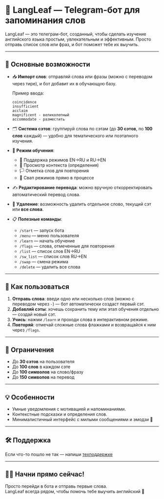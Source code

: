 # 🌿 LangLeaf — Telegram-бот для запоминания слов

LangLeaf — это телеграм-бот, созданный, чтобы сделать изучение английского языка простым, увлекательным и эффективным. Просто отправь список слов или фраз, и бот поможет тебе их выучить.

---

## 🚀 Основные возможности

- 📥 **Импорт слов**: отправляй слова или фразы (можно с переводом через тире), и бот добавит их в обучающую базу.
  
  Пример ввода:
  ```
  coincidence  
  insufficient  
  acclaim  
  magnificent - великолепный  
  accommodate - разместить  
  ```

- 🗂 **Система сэтов**: группируй слова по сэтам (до **30 сэтов**, по **100 слов** каждый) — удобно для тематического или поэтапного изучения.

- 🧠 **Режим обучения**:
  - 🔄 Поддержка режимов EN→RU и RU→EN
  - 📖 Просмотр контекста (определения)
  - 🏳️ Отметка слов для повторения
  - 💫 Свап режимов прямо в процессе

- ✍️ **Редактирование перевода**: можно вручную откорректировать автоматический перевод слова.

- 🧽 **Удаление**: возможность удалить отдельное слово, текущий сэт или **все слова**.

- 📋 **Полезные команды**:
  - `/start` — запуск бота
  - `/menu` — меню пользователя
  - `/learn` — начать обучение
  - `/flags` — слова, отмеченные для повторения
  - `/list` — список слов EN→RU
  - `/sw_list` — список слов RU→EN
  - `/swap` — смена режима
  - `/delete` — удалить все слова

---

## 📱 Как пользоваться

1. **Отправь слова**: введи одно или несколько слов (можно с переводом через `-`) — бот автоматически создаст первый сэт.
2. **Добавляй сэты**: хочешь сохранить тему или этап обучения отдельно — создай новый сэт.
3. **Учись**: нажми `/learn` и проходи слова в интерактивном режиме.
4. **Повторяй**: отмечай сложные слова флажками и возвращайся к ним через `/flags`.

---

## 📌 Ограничения

- До **30 сэтов** на пользователя
- До **100 слов** в каждом сэте
- До **100 символов** на слово/фразу
- До **150 символов** на перевод

---

## 💡 Особенности

- Умные уведомления с мотивацией и напоминаниями.
- Контекстные подсказки и определения слов.
- Минималистичный интерфейс с милыми сообщениями и эмодзи 💚

---

## 🛠 Поддержка

Если что-то пошло не так — напиши [техподдержке](https://t.me/otec_vpna)

---

## 🧑‍🎓 Начни прямо сейчас!

Просто перейди в бота и отправь первые слова.  
LangLeaf всегда рядом, чтобы помочь тебе выучить английский 🌿